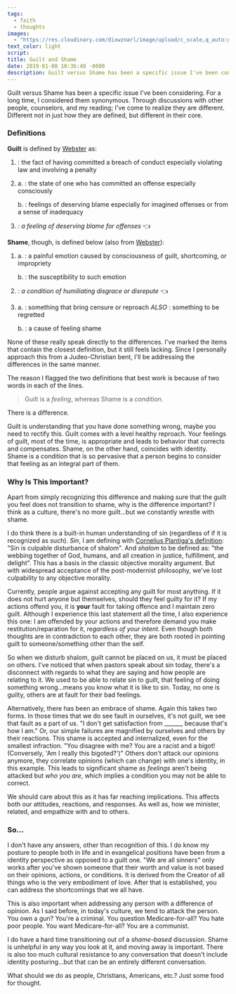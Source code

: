 ```yaml
---
tags:
  - faith
  - thoughts
images:
  - "https://res.cloudinary.com/dixwznarl/image/upload/c_scale,q_auto:good/notebook/cry-crying-prayer-beads.jpg"
text_color: light
script:
title: Guilt and Shame
date: 2019-01-08 10:36:48 -0600
description: Guilt versus Shame has been a specific issue I've been considering. Finally realizing that they are different, not just in definition but in its core.
---
```


Guilt versus Shame has been a specific issue I've been considering. For a long time, I considered them synonymous. Through discussions with other people, counselors, and my reading; I've come to realize they are different. Different not in just how they are defined, but different in their core.

### Definitions

**Guilt** is defined by [Webster][defguilt] as:

1. : the fact of having committed a breach of conduct especially violating law and involving a penalty
2. a. : the state of one who has committed an offense especially consciously
  
   b. : feelings of deserving blame especially for imagined offenses or from a sense of inadequacy
3. : _a feeling of deserving blame for offenses_ :point_left:

**Shame**, though, is defined below (also from [Webster][defshame]):

1.  a. : a painful emotion caused by consciousness of guilt, shortcoming, or impropriety
    
    b. : the susceptibility to such emotion
2.  : _a condition of humiliating disgrace or disrepute_ :point_left:
3.  a. : something that bring censure or reproach _ALSO_ : something to be regretted
    
    b. : a cause of feeling shame

None of these really speak directly to the differences. I've marked the items that contain the closest definition, but it still feels lacking. Since I personally approach this from a Judeo-Christian bent, I'll be addressing the differences in the same manner.

The reason I flagged the two definitions that best work is because of two words in each of the lines.

> Guilt is a _feeling_, whereas Shame is a _condition_.

There is a difference.

Guilt is understanding that you have done something wrong, maybe you need to rectify this. Guilt comes with a level healthy reproach. Your feelings of guilt, most of the time, is appropriate and leads to behavior that corrects and compensates. Shame, on the other hand, coincides with identity. Shame is a condition that is so pervasive that a person begins to consider that feeling as an integral part of them.

### Why Is This Important?

Apart from simply recognizing this difference and making sure that the guilt you feel does not transition to shame, why is the difference important? I think as a culture, there's no more guilt...but we constantly wrestle with shame.

I do think there is a built-in human understanding of sin (regardless of if it is recognized as such). _Sin_, I am defining with [Cornelius Plantiga's definition][sin]: "Sin is culpable disturbance of shalom". And _shalom_ to be defined as: "the webbing together of God, humans, and all creation in justice, fulfillment, and delight". This has a basis in the classic objective morality argument. But with widespread acceptance of the post-modernist philosophy, we've lost culpability to any objective morality.

Currently, people argue against accepting any guilt for most anything. If it does not hurt anyone but themselves, should they feel guilty for it? If my actions offend you, it is **your** fault for taking offence and I maintain zero guilt. Although I experience this last statement all the time, I also experience this one: I am offended by your actions and therefore demand you make restitution/reparation for it, _regardless of your intent._ Even though both thoughts are in contradiction to each other, they are both rooted in pointing guilt to someone/something other than the self.

So when we disturb shalom, guilt cannot be placed on us, it must be placed on others. I've noticed that when pastors speak about sin today, there's a disconnect with regards to what they are saying and how people are relating to it. We used to be able to relate sin to guilt, that feeling of doing something wrong...means you know what it is like to sin. Today, no one is guilty, others are at fault for their bad feelings.

Alternatively, there has been an embrace of shame. Again this takes two forms. In those times that we do see fault in ourselves, it's not guilt, we see that fault as a part of us. "I don't get satisfaction from \_\_\_\_\_\_, because that's how I am." Or, our simple failures are magnified by ourselves and others by their reactions. This shame is accepted and internalized, even for the smallest infraction. "You disagree with me? You are a racist and a bigot! (Conversely, 'Am I really this bigoted?')" Others don't attack our opinions anymore, they correlate opinions (which can change) with one's identity, in this example. This leads to significant shame as _feelings_ aren't being attacked but _who you are_, which implies a condition you may not be able to correct.

We should care about this as it has far reaching implications. This affects both our attitudes, reactions, and responses. As well as, how we minister, related, and empathize with and to others.

### So...

I don't have any answers, other than recognition of this. I do know my posture to people both in life and in evangelical positions have been from a identity perspective as opposed to a guilt one. "We are all sinners" only works after you've shown someone that their worth and value is not based on their opinions, actions, or conditions. It is derived from the Creator of all things who is the very embodiment of love. After that is established, you can address the shortcomings that we all have.

This is also important when addressing any person with a difference of opinion. As I said before, in today's culture, we tend to attack the person. You own a gun? You're a criminal. You question Medicare-for-all? You hate poor people. You want Medicare-for-all? You are a communist.

I do have a hard time transitioning out of a _shame-based_ discussion. Shame is unhelpful in any way you look at it, and moving away is important. There is also too much cultural resistance to any conversation that doesn't include identity posturing...but that can be an entirely different conversation.

What should we do as people, Christians, Americans, etc.? Just some food for thought.

[defguilt]: https://www.merriam-webster.com/dictionary/guilt
[defshame]: https://www.merriam-webster.com/dictionary/shame
[sin]: https://eppc.org/publications/dr-cornelius-plantinga-jr-ross-douthat-march-2014-faith-angle-forum/
